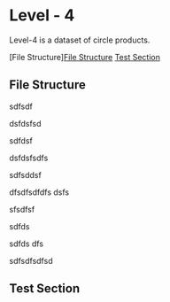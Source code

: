 # Level - 4

<div style="text-align: justify">

Level-4 is a dataset of circle products. 

[File Structure]<a href = #File-Structure>File Structure</a>
[Test Section](#test-section)

## File Structure

sdfsdf

dsfdsfsd

sdfdsf


dsfdsfsdfs

sdfsddsf



dfsdfsdfdfs
dsfs


sfsdfsf

sdfds

sdfds
dfs


sdfsdfsdfsd

## Test Section